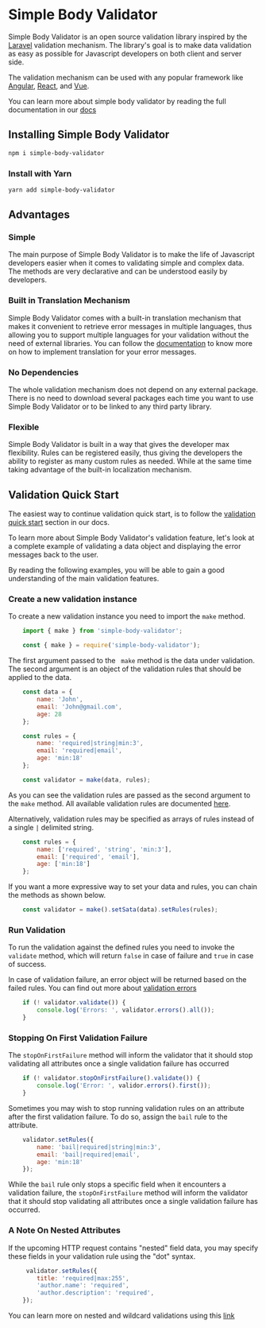 # Simple Body Validator
Simple Body Validator is an open source validation library inspired by the [Laravel](https://laravel.com/docs/validation) validation mechanism. The library's goal is to make data validation as easy as possible for Javascript developers on both client and server side.

The validation mechanism can be used with any popular framework like [Angular](https://angular.io/), [React](https://reactjs.org/), and [Vue](https://vuejs.org/).

You can learn more about simple body validator by reading the full documentation in our [docs](https://simple-body-validator.vercel.app)

## Installing Simple Body Validator

```bash
npm i simple-body-validator
```

### Install with Yarn

```bash
yarn add simple-body-validator
```

## Advantages

### Simple 

The main purpose of Simple Body Validator is to make the life of Javascript developers easier when it comes to validating simple and complex data. The methods are very declarative and can be understood easily by developers.

### Built in Translation Mechanism

Simple Body Validator comes with a built-in translation mechanism that makes it convenient to retrieve error messages in multiple languages, thus allowing you to support multiple languages for your validation without the need of external libraries. You can follow the [documentation](https://simple-body-validator.vercel.app/error-messages/translating-error-messages) to know more on how to implement translation for your error messages.

### No Dependencies 

The whole validation mechanism does not depend on any external package. There is no need to download several packages each time you want to use Simple Body Validator or to be linked to any third party library.

### Flexible

Simple Body Validator is built in a way that gives the developer max flexibility. Rules can be registered easily, thus giving the developers the ability to register as many custom rules as needed. While at the same time taking advantage of the built-in localization mechanism.


## Validation Quick Start

The easiest way to continue validation quick start, is to follow the [validation quick start](https://simple-body-validator.vercel.app/validation-quickstart) section in our docs.

To learn more about Simple Body Validator's validation feature, let's look at a complete example of validating a data object and displaying the error messages back to the user.

By reading the following examples, you will be able to gain a good understanding of the main validation features.

### Create a new validation instance

To create a new validation instance you need to import the <code>make</code> method.


```js
    import { make } from 'simple-body-validator';
```

```js
    const { make } = require('simple-body-validator');
```

The first argument passed to the <code> make</code> method is the data under validation. The second argument is an object of the validation rules that should be applied to the data.

```js
    const data = {
        name: 'John',
        email: 'John@gmail.com',
        age: 28
    };

    const rules = {
        name: 'required|string|min:3',
        email: 'required|email',
        age: 'min:18'
    };

    const validator = make(data, rules);
```

As you can see the validation rules are passed as the second argument to the <code>make</code> method. All available validation rules are documented [here](/available-validation-rules).

Alternatively, validation rules may be specified as arrays of rules instead of a single <code>|</code> delimited string.

```js
    const rules = {
        name: ['required', 'string', 'min:3'],
        email: ['required', 'email'],
        age: ['min:18']
    };
```

If you want a more expressive way to set your data and rules, you can chain the methods as shown below.

```js
    const validator = make().setSata(data).setRules(rules);
```


### Run Validation

To run the validation against the defined rules you need to invoke the <code>validate</code> method, which will return <code>false</code> in case of failure and <code>true</code> in case of success.

In case of validation failure, an error object will be returned based on the failed rules. You can find out more about [validation errors](https://simple-body-validator.vercel.app/error-messages/working-with-error-messages)

```js
    if (! validator.validate()) {
        console.log('Errors: ', validator.errors().all());
    }
```

### Stopping On First Validation Failure

The <code>stopOnFirstFailure</code> method will inform the validator that it should stop validating all attributes once a single validation failure has occurred


```js
    if (! validator.stopOnFirstFailure().validate()) {
        console.log('Error: ', validor.errors().first());
    }
```

Sometimes you may wish to stop running validation rules on an attribute after the first validation failure. To do so, assign the <code>bail</code> rule to the attribute.

```js
    validator.setRules({
        name: 'bail|required|string|min:3',
        email: 'bail|required|email',
        age: 'min:18'
    });
```

While the <code>bail</code> rule only stops a specific field when it encounters a validation failure, the <code>stopOnFirstFailure</code> method will inform the validator that it should stop validating all attributes once a single validation failure has occurred.

### A Note On Nested Attributes

If the upcoming HTTP request contains "nested" field data, you may specify these fields in your validation rule using the "dot" syntax.

```js
     validator.setRules({
        title: 'required|max:255',
        'author.name': 'required',
        'author.description': 'required',
    });
```

You can learn more on nested and wildcard validations using this [link](https://simple-body-validator.vercel.app/nested-and-wildcard-rules)
